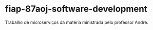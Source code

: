 # fiap-87aoj-software-development
Trabalho de microserviços da matéria ministrada pelo professor André.
